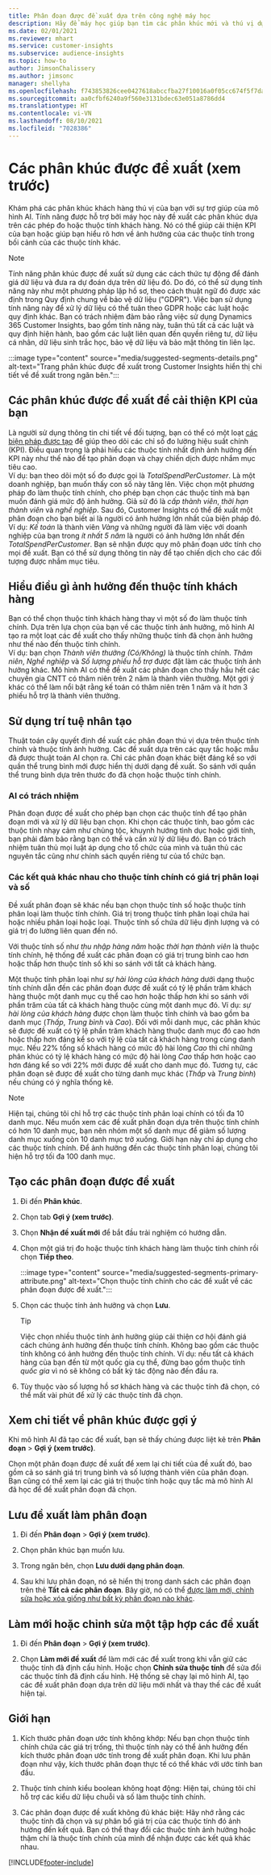 ```yaml
---
title: Phân đoạn được đề xuất dựa trên công nghệ máy học
description: Hãy để máy học giúp bạn tìm các phân khúc mới và thú vị dựa trên các thuộc tính của khách hàng.
ms.date: 02/01/2021
ms.reviewer: mhart
ms.service: customer-insights
ms.subservice: audience-insights
ms.topic: how-to
author: JimsonChalissery
ms.author: jimsonc
manager: shellyha
ms.openlocfilehash: f743853826cee0427618abccfba27f10016a0f05cc674f5f7da2210366d60305
ms.sourcegitcommit: aa0cfbf6240a9f560e3131bdec63e051a8786dd4
ms.translationtype: HT
ms.contentlocale: vi-VN
ms.lasthandoff: 08/10/2021
ms.locfileid: "7028386"
---
```

# <a name="suggested-segments-preview"></a>Các phân khúc được đề xuất (xem trước)

Khám phá các phân khúc khách hàng thú vị của bạn với sự trợ giúp của mô hình AI. Tính năng được hỗ trợ bởi máy học này đề xuất các phân khúc dựa trên các phép đo hoặc thuộc tính khách hàng. Nó có thể giúp cải thiện KPI của bạn hoặc giúp bạn hiểu rõ hơn về ảnh hưởng của các thuộc tính trong bối cảnh của các thuộc tính khác. 

> [!NOTE]
> Tính năng phân khúc được đề xuất sử dụng các cách thức tự động để đánh giá dữ liệu và đưa ra dự đoán dựa trên dữ liệu đó. Do đó, có thể sử dụng tính năng này như một phương pháp lập hồ sơ, theo cách thuật ngữ đó được xác định trong Quy định chung về bảo vệ dữ liệu ("GDPR"). Việc bạn sử dụng tính năng này để xử lý dữ liệu có thể tuân theo GDPR hoặc các luật hoặc quy định khác. Bạn có trách nhiệm đảm bảo rằng việc sử dụng Dynamics 365 Customer Insights, bao gồm tính năng này, tuân thủ tất cả các luật và quy định hiện hành, bao gồm các luật liên quan đến quyền riêng tư, dữ liệu cá nhân, dữ liệu sinh trắc học, bảo vệ dữ liệu và bảo mật thông tin liên lạc.

:::image type="content" source="media/suggested-segments-details.png" alt-text="Trang phân khúc được đề xuất trong Customer Insights hiển thị chi tiết về đề xuất trong ngăn bên.":::

## <a name="suggested-segments-to-improve-your-kpis"></a>Các phân khúc được đề xuất để cải thiện KPI của bạn

Là người sử dụng thông tin chi tiết về đối tượng, bạn có thể có một loạt [các biện pháp được tạo](measures.md) để giúp theo dõi các chỉ số đo lường hiệu suất chính (KPI). Điều quan trọng là phải hiểu các thuộc tính nhất định ảnh hưởng đến KPI này như thế nào để tạo phân đoạn và chạy chiến dịch được nhắm mục tiêu cao.   
Ví dụ: bạn theo dõi một số đo được gọi là *TotalSpendPerCustomer*. Là một doanh nghiệp, bạn muốn thấy con số này tăng lên. Việc chọn một phương pháp đo làm thuộc tính chính, cho phép bạn chọn các thuộc tính mà bạn muốn đánh giá mức độ ảnh hưởng. Giả sử đó là *cấp thành viên*, *thời hạn thành viên* và *nghề nghiệp*. Sau đó, Customer Insights có thể đề xuất một phân đoạn cho bạn biết ai là người có ảnh hưởng lớn nhất của biện pháp đó. Ví dụ: *Kế toán* là thành viên *Vàng* và những người đã làm việc với doanh nghiệp của bạn trong *ít nhất 5 năm* là người có ảnh hưởng lớn nhất đến *TotalSpendPerCustomer*. Bạn sẽ nhận được quy mô phân đoạn ước tính cho mọi đề xuất. Bạn có thể sử dụng thông tin này để tạo chiến dịch cho các đối tượng được nhắm mục tiêu.

## <a name="understand-what-influences-a-customer-attribute"></a>Hiểu điều gì ảnh hưởng đến thuộc tính khách hàng

Bạn có thể chọn thuộc tính khách hàng thay vì một số đo làm thuộc tính chính. Dựa trên lựa chọn của bạn về các thuộc tính ảnh hưởng, mô hình AI tạo ra một loạt các đề xuất cho thấy những thuộc tính đã chọn ảnh hưởng như thế nào đến thuộc tính chính.   
Ví dụ: bạn chọn *Thành viên thưởng (Có/Không)* là thuộc tính chính. *Thâm niên*, *Nghề nghiệp* và *Số lượng phiếu hỗ trợ* được đặt làm các thuộc tính ảnh hưởng khác. Mô hình AI có thể đề xuất các phân đoạn cho thấy hầu hết các chuyên gia CNTT có thâm niên trên 2 năm là thành viên thưởng. Một gợi ý khác có thể làm nổi bật rằng kế toán có thâm niên trên 1 năm và ít hơn 3 phiếu hỗ trợ là thành viên thưởng. 

## <a name="artificial-intelligence-usage"></a>Sử dụng trí tuệ nhân tạo

Thuật toán cây quyết định đề xuất các phân đoạn thú vị dựa trên thuộc tính chính và thuộc tính ảnh hưởng. Các đề xuất dựa trên các quy tắc hoặc mẫu đã được thuật toán AI chọn ra. Chỉ các phân đoạn khác biệt đáng kể so với quần thể trung bình mới được hiển thị dưới dạng đề xuất. So sánh với quần thể trung bình dựa trên thước đo đã chọn hoặc thuộc tính chính.

### <a name="responsible-ai"></a>AI có trách nhiệm

Phân đoạn được đề xuất cho phép bạn chọn các thuộc tính để tạo phân đoạn mới và xử lý dữ liệu bạn chọn. Khi chọn các thuộc tính, bao gồm các thuộc tính nhạy cảm như chủng tộc, khuynh hướng tình dục hoặc giới tính, bạn phải đảm bảo rằng bạn có thể và cần xử lý dữ liệu đó. Bạn có trách nhiệm tuân thủ mọi luật áp dụng cho tổ chức của mình và tuân thủ các nguyên tắc cũng như chính sách quyền riêng tư của tổ chức bạn.

### <a name="different-results-for-primary-attributes-with-categorical-and-numeric-values"></a>Các kết quả khác nhau cho thuộc tính chính có giá trị phân loại và số

Đề xuất phân đoạn sẽ khác nếu bạn chọn thuộc tính số hoặc thuộc tính phân loại làm thuộc tính chính. Giá trị trong thuộc tính phân loại chứa hai hoặc nhiều phân loại hoặc loại. Thuộc tính số chứa dữ liệu định lượng và có giá trị đo lường liên quan đến nó.

Với thuộc tính số như *thu nhập hàng năm* hoặc *thời hạn thành viên* là thuộc tính chính, hệ thống đề xuất các phân đoạn có giá trị trung bình cao hơn hoặc thấp hơn thuộc tính số khi so sánh với tất cả khách hàng.

Một thuộc tính phân loại như *sự hài lòng của khách hàng* dưới dạng thuộc tính chính dẫn đến các phân đoạn được đề xuất có tỷ lệ phần trăm khách hàng thuộc một danh mục cụ thể cao hơn hoặc thấp hơn khi so sánh với phần trăm của tất cả khách hàng thuộc cùng một danh mục đó. Ví dụ: *sự hài lòng của khách hàng* được chọn làm thuộc tính chính và bao gồm ba danh mục (*Thấp*, *Trung bình* và *Cao*). Đối với mỗi danh mục, các phân khúc sẽ được đề xuất có tỷ lệ phần trăm khách hàng thuộc danh mục đó cao hơn hoặc thấp hơn đáng kể so với tỷ lệ của tất cả khách hàng trong cùng danh mục. Nếu 22% tổng số khách hàng có mức độ hài lòng *Cao* thì chỉ những phân khúc có tỷ lệ khách hàng có mức độ hài lòng *Cao* thấp hơn hoặc cao hơn đáng kể so với 22% mới được đề xuất cho danh mục đó. Tương tự, các phân đoạn sẽ được đề xuất cho từng danh mục khác (*Thấp* và *Trung bình*) nếu chúng có ý nghĩa thống kê.

> [!NOTE]
> Hiện tại, chúng tôi chỉ hỗ trợ các thuộc tính phân loại chính có tối đa 10 danh mục. Nếu muốn xem các đề xuất phân đoạn dựa trên thuộc tính chính có hơn 10 danh mục, bạn nên nhóm một số danh mục để giảm số lượng danh mục xuống còn 10 danh mục trở xuống. Giới hạn này chỉ áp dụng cho các thuộc tính chính. Để ảnh hưởng đến các thuộc tính phân loại, chúng tôi hiện hỗ trợ tối đa 100 danh mục.

## <a name="generate-suggested-segments"></a>Tạo các phân đoạn được đề xuất

1. Đi đến **Phân khúc**.

1. Chọn tab **Gợi ý (xem trước)**.

1. Chọn **Nhận đề xuất mới** để bắt đầu trải nghiệm có hướng dẫn.

1. Chọn một giá trị đo hoặc thuộc tính khách hàng làm thuộc tính chính rồi chọn **Tiếp theo**.

   :::image type="content" source="media/suggested-segments-primary-attribute.png" alt-text="Chọn thuộc tính chính cho các đề xuất về các phân đoạn được đề xuất.":::

1. Chọn các thuộc tính ảnh hưởng và chọn **Lưu**.
   
   > [!TIP]
   > Việc chọn nhiều thuộc tính ảnh hưởng giúp cải thiện cơ hội đánh giá cách chúng ảnh hưởng đến thuộc tính chính. Không bao gồm các thuộc tính không có ảnh hưởng đến thuộc tính chính. Ví dụ: nếu tất cả khách hàng của bạn đến từ một quốc gia cụ thể, đừng bao gồm thuộc tính *quốc gia* vì nó sẽ không có bất kỳ tác động nào đến đầu ra.

1. Tùy thuộc vào số lượng hồ sơ khách hàng và các thuộc tính đã chọn, có thể mất vài phút để xử lý các thuộc tính đã chọn. 

## <a name="view-details-of-a-suggested-segment"></a>Xem chi tiết về phân khúc được gợi ý

Khi mô hình AI đã tạo các đề xuất, bạn sẽ thấy chúng được liệt kê trên **Phân đoạn** > **Gợi ý (xem trước)**.
 
Chọn một phân đoạn được đề xuất để xem lại chi tiết của đề xuất đó, bao gồm cả so sánh giá trị trung bình và số lượng thành viên của phân đoạn. Bạn cũng có thể xem lại các giá trị thuộc tính hoặc quy tắc mà mô hình AI đã học để đề xuất phân đoạn đã chọn.

## <a name="save-a-suggestion-as-a-segment"></a>Lưu đề xuất làm phân đoạn

1. Đi đến **Phân đoạn** > **Gợi ý (xem trước)**.

1. Chọn phân khúc bạn muốn lưu. 

1. Trong ngăn bên, chọn **Lưu dưới dạng phân đoạn**. 

1. Sau khi lưu phân đoạn, nó sẽ hiển thị trong danh sách các phân đoạn trên thẻ **Tất cả các phân đoạn**. Bây giờ, nó có thể [được làm mới, chỉnh sửa hoặc xóa giống như bất kỳ phân đoạn nào khác](segments.md).

## <a name="refresh-or-edit-a-set-of-suggestions"></a>Làm mới hoặc chỉnh sửa một tập hợp các đề xuất

1. Đi đến **Phân đoạn** > **Gợi ý (xem trước)**.

1. Chọn **Làm mới đề xuất** để làm mới các đề xuất trong khi vẫn giữ các thuộc tính đã định cấu hình. Hoặc chọn **Chỉnh sửa thuộc tính** để sửa đổi các thuộc tính đã định cấu hình. Hệ thống sẽ chạy lại mô hình AI, tạo các đề xuất phân đoạn dựa trên dữ liệu mới nhất và thay thế các đề xuất hiện tại.

## <a name="limitations"></a>Giới hạn

1. Kích thước phân đoạn ước tính không khớp: Nếu bạn chọn thuộc tính chính chứa các giá trị trống, thì thuộc tính này có thể ảnh hưởng đến kích thước phân đoạn ước tính trong đề xuất phân đoạn. Khi lưu phân đoạn như vậy, kích thước phân đoạn thực tế có thể khác với ước tính ban đầu.
 
2. Thuộc tính chính kiểu boolean không hoạt động: Hiện tại, chúng tôi chỉ hỗ trợ các kiểu dữ liệu chuỗi và số làm thuộc tính chính.

3. Các phân đoạn được đề xuất không đủ khác biệt: Hãy nhớ rằng các thuộc tính đã chọn và sự phân bổ giá trị của các thuộc tính đó ảnh hưởng đến kết quả. Bạn có thể thay đổi các thuộc tính ảnh hưởng hoặc thậm chí là thuộc tính chính của mình để nhận được các kết quả khác nhau.



[!INCLUDE[footer-include](../includes/footer-banner.md)]